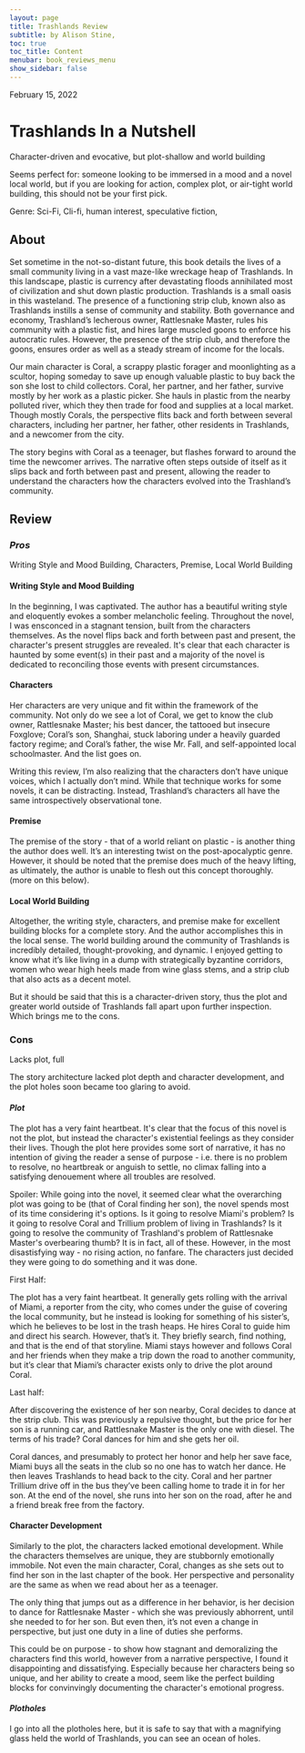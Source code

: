 ```yaml
---
layout: page
title: Trashlands Review
subtitle: by Alison Stine, 
toc: true
toc_title: Content
menubar: book_reviews_menu
show_sidebar: false
---
```


February 15, 2022



# Trashlands **In a Nutshell** 

Character-driven and evocative, but plot-shallow and world building

Seems perfect for: someone looking to be immersed in a mood and a novel local world, but if you are looking for action, complex plot, or air-tight world building, this should not be your first pick.

Genre: Sci-Fi, Cli-fi, human interest, speculative fiction, 

## **About**

Set sometime in the not-so-distant future, this book details the lives of a small community living in a vast maze-like wreckage heap of Trashlands. In this landscape, plastic is currency after devastating floods annihilated most of civilization and shut down plastic production. Trashlands is a small oasis in this wasteland. The presence of a functioning strip club, known also as Trashlands instills a sense of community and stability. Both governance and economy, Trashland’s lecherous owner, Rattlesnake Master, rules his community with a plastic fist, and hires large muscled goons to enforce his autocratic rules. However, the presence of the strip club, and therefore the goons, ensures order as well as a steady stream of income for the locals.

Our main character is Coral, a scrappy plastic forager and moonlighting as a scultor, hoping someday to save up enough valuable plastic to buy back the son she lost to child collectors. Coral, her partner, and her father, survive mostly by her work as a plastic picker. She hauls in plastic from the nearby polluted river, which they then trade for food and supplies at a local market. Though mostly Corals, the perspective flits back and forth between several characters, including her partner, her father, other residents in Trashlands, and a newcomer from the city.

The story begins with Coral as a teenager, but flashes forward to around the time the newcomer arrives. The narrative often steps outside of itself as it slips back and forth between past and present, allowing the reader to understand the characters how the characters evolved into the Trashland’s community.

## **Review**

### ***Pros***

Writing Style and Mood Building, Characters, Premise, Local World Building

#### Writing Style and Mood Building

In the beginning, I was captivated. The author has a beautiful writing style and eloquently evokes a somber melancholic feeling. Throughout the novel, I was ensconced in a stagnant tension, built from the characters themselves.  As the novel flips back and forth between past and present, the character's present struggles are revealed. It's clear that each character is haunted by some event(s) in their past and a majority of the novel is dedicated to reconciling those events with present circumstances.

#### Characters

Her characters are very unique and fit within the framework of the community. Not only do we see a lot of Coral, we get to know the club owner, Rattlesnake Master; his best dancer, the tattooed but insecure Foxglove; Coral’s son, Shanghai, stuck laboring under a heavily guarded factory regime; and Coral’s father, the wise Mr. Fall, and self-appointed local schoolmaster. And the list goes on.

Writing this review, I’m also realizing that the characters don’t have unique voices, which I actually don’t mind. While that technique works for some novels, it can be distracting. Instead, Trashland’s characters all have the same introspectively observational tone.

#### Premise

The premise of the story - that of a world reliant on plastic - is another thing the author does well. It’s an interesting twist on the post-apocalyptic genre. However, it should be noted that the premise does much of the heavy lifting, as ultimately, the author is unable to flesh out this concept thoroughly. (more on this below).

#### Local World Building

Altogether, the writing style, characters, and premise make for excellent building blocks for a complete story. And the author accomplishes this in the local sense. The world building around the community of Trashlands is incredibly detailed, thought-provoking, and dynamic. I enjoyed getting to know what it’s like living in a dump with strategically byzantine corridors, women who wear high heels made from wine glass stems, and a strip club that also acts as a decent motel. 

But it should be said that this is a character-driven story, thus the plot and greater world outside of Trashlands fall apart upon further inspection. Which brings me to the cons. 

### **Cons**

Lacks plot, full

The story architecture lacked plot depth and character development, and the plot holes soon became too glaring to avoid.

#### ***Plot***

The plot has a very faint heartbeat.  It's clear that the focus of this novel is not the plot, but instead the character's existential feelings as they consider their lives. Though the plot here provides some sort of narrative, it has no intention of giving the reader a sense of purpose - i.e. there is no problem to resolve, no heartbreak or anguish to settle, no climax falling into a satisfying denouement where all troubles are resolved. 

Spoiler: While going into the novel, it seemed clear what the overarching plot was going to be (that of Coral finding her son), the novel spends most of its time considering it's options. Is it going to resolve Miami's problem? Is it going to resolve Coral and Trillium problem of living in Trashlands? Is it going to resolve the community of Trashland's problem of Rattlesnake Master's overbearing thumb? It is in fact, all of these. However, in the most disastisfying way - no rising action, no fanfare. The characters just decided they were going to do something and it was done. 

First Half:

The plot has a very faint heartbeat. It generally gets rolling with the arrival of Miami, a reporter from the city, who comes under the guise of covering the local community, but he instead is looking for something of his sister’s, which he believes to be lost in the trash heaps. He hires Coral to guide him and direct his search. However, that’s it. They briefly search, find nothing, and that is the end of that storyline. Miami stays however and follows Coral and her friends when they make a trip down the road to another community, but it’s clear that Miami’s character exists only to drive the plot around Coral. 

Last half: 

After discovering the existence of her son nearby, Coral decides to dance at the strip club. This was previously a repulsive thought, but the price for her son is a running car, and Rattlesnake Master is the only one with diesel. The terms of his trade? Coral dances for him and she gets her oil.

Coral dances, and presumably to protect her honor and help her save face, Miami buys all the seats in the club so no one has to watch her dance. He then leaves Trashlands to head back to the city. Coral and her partner Trillium drive off in the bus they’ve been calling home to trade it in for her son. At the end of the novel, she runs into her son on the road, after he and a friend break free from the factory.

#### **Character Development**

Similarly to the plot, the characters lacked emotional development. While the characters themselves are unique, they are stubbornly emotionally immobile. Not even the main character, Coral, changes as she sets out to find her son in the last chapter of the book. Her perspective and personality are the same as when we read about her as a teenager.

The only thing that jumps out as a difference in her behavior, is her decision to dance for Rattlesnake Master - which she was previously abhorrent, until she needed to for her son. But even then, it’s not even a change in perspective, but just one duty in a line of duties she performs.

This could be on purpose - to show how stagnant and demoralizing the characters find this world, however from a narrative perspective, I found it disappointing and dissatisfying. Especially because her characters being so unique, and her ability to create a mood, seem like the perfect building blocks for convinvingly documenting the character's emotional progress.

#### *Plotholes* 

I go into all the plotholes here, but it is safe to say that with a magnifying glass held the world of Trashlands, you can see an ocean of holes. 